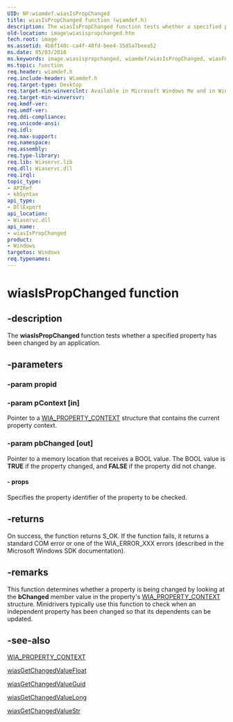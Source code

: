 ```yaml
---
UID: NF:wiamdef.wiasIsPropChanged
title: wiasIsPropChanged function (wiamdef.h)
description: The wiasIsPropChanged function tests whether a specified property has been changed by an application.
old-location: image\wiasispropchanged.htm
tech.root: image
ms.assetid: 4b8f140c-ca4f-48fd-bee4-35d5a7beea52
ms.date: 05/03/2018
ms.keywords: image.wiasispropchanged, wiamdef/wiasIsPropChanged, wiasFncs_11e49124-0147-4140-ba56-879ae3fcbf46.xml, wiasIsPropChanged, wiasIsPropChanged function [Imaging Devices]
ms.topic: function
req.header: wiamdef.h
req.include-header: Wiamdef.h
req.target-type: Desktop
req.target-min-winverclnt: Available in Microsoft Windows Me and in Windows XP and later versions of the Windows operating systems.
req.target-min-winversvr: 
req.kmdf-ver: 
req.umdf-ver: 
req.ddi-compliance: 
req.unicode-ansi: 
req.idl: 
req.max-support: 
req.namespace: 
req.assembly: 
req.type-library: 
req.lib: Wiaservc.lib
req.dll: Wiaservc.dll
req.irql: 
topic_type:
- APIRef
- kbSyntax
api_type:
- DllExport
api_location:
- Wiaservc.dll
api_name:
- wiasIsPropChanged
product:
- Windows
targetos: Windows
req.typenames: 
---
```


# wiasIsPropChanged function


## -description


The <b>wiasIsPropChanged </b>function tests whether a specified property has been changed by an application.


## -parameters




### -param propid




### -param pContext [in]

Pointer to a <a href="https://msdn.microsoft.com/library/windows/hardware/ff552749">WIA_PROPERTY_CONTEXT</a> structure that contains the current property context.


### -param pbChanged [out]

Pointer to a memory location that receives a BOOL value. The BOOL value is <b>TRUE</b> if the property changed, and <b>FALSE</b> if the property did not change.


#### - props

Specifies the property identifier of the property to be checked.


## -returns



On success, the function returns S_OK. If the function fails, it returns a standard COM error or one of the WIA_ERROR_XXX errors (described in the Microsoft Windows SDK documentation).




## -remarks



This function determines whether a property is being changed by looking at the <b>bChanged</b> member value in the property's <a href="https://msdn.microsoft.com/library/windows/hardware/ff552749">WIA_PROPERTY_CONTEXT</a> structure. Minidrivers typically use this function to check when an independent property has been changed so that its dependents can be updated.




## -see-also




<a href="https://msdn.microsoft.com/library/windows/hardware/ff552749">WIA_PROPERTY_CONTEXT</a>



<a href="https://msdn.microsoft.com/library/windows/hardware/ff549200">wiasGetChangedValueFloat</a>



<a href="https://msdn.microsoft.com/library/windows/hardware/ff549211">wiasGetChangedValueGuid</a>



<a href="https://msdn.microsoft.com/library/windows/hardware/ff549214">wiasGetChangedValueLong</a>



<a href="https://msdn.microsoft.com/library/windows/hardware/ff549219">wiasGetChangedValueStr</a>
 

 

